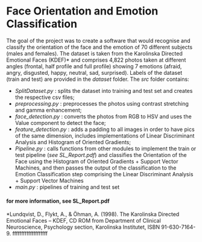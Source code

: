 # Face Orientation and Emotion Classification

The goal of the project was to create a software that would recognise and classify the orientation of the face and the emotion of 70 different subjects (males and females). The dataset is taken from the Karolinska Directed Emotional Faces (KDEF)* and comprises 4,822 photos taken at different angles (frontal, half profile and full profile) showing 7 emotions (afraid, angry, disgusted, happy, neutral, sad, surprised).
Labels of the dataset (train and test) are provided in the *dataset* folder.
The *src* folder contains:
* *SplitDataset.py* : splits the dataset into training and test set and creates the respective csv files;
* *preprocessing.py* : preprocesses the photos using contrast stretching and gamma enhancement;
* *face_detection.py* : converts the photos from RGB to HSV and uses the Value component to detect the face;
* *feature_detection.py* : adds a padding to all images in order to have pics of the same dimension, includes implementations of Linear Discriminant Analysis and Histogram of Oriented Gradients;
* *Pipeline.py* : calls functions from other modules to implement the train or test pipeline (*see SL_Report.pdf*) and classifies the Orientation of the Face using the Histogram of Oriented Gradients + Support Vector Machines, and then passes the output of the classification to the Emotion Classification step comprising the Linear Discriminant Analysis + Support Vector Machines
* *main.py* : pipelines of training and test set


#### for more information, see SL_Report.pdf


*Lundqvist, D., Flykt, A., & Öhman, A. (1998). The Karolinska Directed Emotional Faces – KDEF, CD ROM from Department of Clinical Neuroscience, Psychology section, Karolinska Institutet, ISBN 91-630-7164-9.
ffffffffffffffffffff
